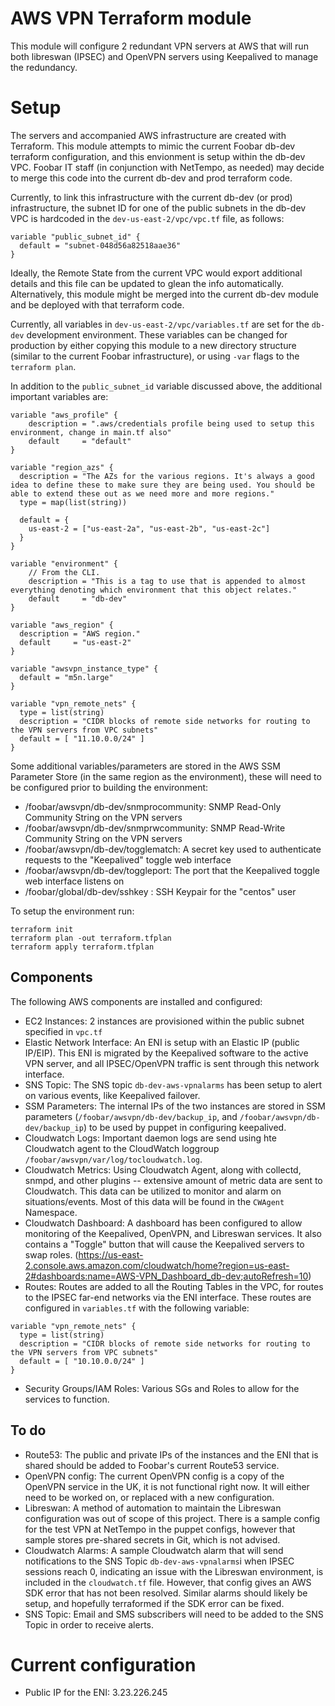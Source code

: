 AWS VPN Terraform module
===========

This module will configure 2 redundant VPN servers at AWS that will run both libreswan (IPSEC) and OpenVPN servers using Keepalived to manage the redundancy.   

# Setup

The servers and accompanied AWS infrastructure are created with Terraform.  This module attempts to mimic the current Foobar db-dev terraform configuration, and this envionment is setup within the db-dev VPC.  Foobar IT staff (in conjunction with NetTempo, as needed) may decide to merge this code into the current db-dev and prod terraform code.

Currently, to link this infrastructure with the current db-dev (or prod) infrastructure, the subnet ID for one of the public subnets in the db-dev VPC is hardcoded in the `dev-us-east-2/vpc/vpc.tf` file, as follows:
```hcl-terraform
variable "public_subnet_id" {
  default = "subnet-048d56a82518aae36"
}
```
Ideally, the Remote State from the current VPC would export additional details and this file can be updated to glean the info automatically.
Alternatively, this module might be merged into the current db-dev module and be deployed with that terraform code.

Currently, all variables in `dev-us-east-2/vpc/variables.tf` are set for the `db-dev` development environment.  These variables can be changed for production by either copying this module to a new directory structure (similar to the current Foobar infrastructure), or using `-var` flags to the `terraform plan`.

In addition to the `public_subnet_id` variable discussed above, the additional important variables are:
```hcl-terraform
variable "aws_profile" {
    description = ".aws/credentials profile being used to setup this environment, change in main.tf also"
    default     = "default"
}

variable "region_azs" {
  description = "The AZs for the various regions. It's always a good idea to define these to make sure they are being used. You should be able to extend these out as we need more and more regions."
  type = map(list(string))

  default = {
    us-east-2 = ["us-east-2a", "us-east-2b", "us-east-2c"]
  }
}

variable "environment" {
    // From the CLI.
    description = "This is a tag to use that is appended to almost everything denoting which environment that this object relates."
    default     = "db-dev"
}

variable "aws_region" {
  description = "AWS region."
  default     = "us-east-2"
}

variable "awsvpn_instance_type" {
  default = "m5n.large"
}

variable "vpn_remote_nets" {
  type = list(string)
  description = "CIDR blocks of remote side networks for routing to the VPN servers from VPC subnets"
  default = [ "11.10.0.0/24" ]
}
```

Some additional variables/parameters are stored in the AWS SSM Parameter Store (in the same region as the environment), these will need to be configured prior to building the environment:
* /foobar/awsvpn/db-dev/snmprocommunity: SNMP Read-Only Community String on the VPN servers
* /foobar/awsvpn/db-dev/snmprwcommunity: SNMP Read-Write Community String on the VPN servers
* /foobar/awsvpn/db-dev/togglematch: A secret key used to authenticate requests to the "Keepalived" toggle web interface
* /foobar/awsvpn/db-dev/toggleport: The port that the Keepalived toggle web interface listens on
* /foobar/global/db-dev/sshkey : SSH Keypair for the "centos" user


To setup the environment run:
```shell script
terraform init
terraform plan -out terraform.tfplan
terraform apply terraform.tfplan
```
 
## Components

The following AWS components are installed and configured:

* EC2 Instances: 2 instances are provisioned within the public subnet specified in `vpc.tf`
* Elastic Network Interface: An ENI is setup with an Elastic IP (public IP/EIP).  This ENI is migrated by the Keepalived software to the active VPN server, and all IPSEC/OpenVPN traffic is sent through this network interface.
* SNS Topic: The SNS topic `db-dev-aws-vpnalarms` has been setup to alert on various events, like Keepalived failover.
* SSM Parameters: The internal IPs of the two instances are stored in SSM parameters (`/foobar/awsvpn/db-dev/backup_ip`, and `/foobar/awsvpn/db-dev/backup_ip`) to be used by puppet in configuring keepalived.
* Cloudwatch Logs: Important daemon logs are send using hte Cloudwatch agent to the CloudWatch loggroup `/foobar/awsvpn/var/log/tocloudwatch.log`.
* Cloudwatch Metrics: Using Cloudwatch Agent, along with collectd, snmpd, and other plugins -- extensive amount of metric data are sent to Cloudwatch.  This data can be utilized to monitor and alarm on situations/events.  Most of this data will be found in the `CWAgent` Namespace.
* Cloudwatch Dashboard: A dashboard has been configured to allow monitoring of the Keepalived, OpenVPN, and Libreswan services.  It also contains a "Toggle" button that will cause the Keepalived servers to swap roles.  (https://us-east-2.console.aws.amazon.com/cloudwatch/home?region=us-east-2#dashboards:name=AWS-VPN_Dashboard_db-dev;autoRefresh=10)
* Routes:  Routes are added to all the Routing Tables in the VPC, for routes to the IPSEC far-end networks via the ENI interface.  These routes are configured in `variables.tf` with the following variable: 
```hcl-terraform
variable "vpn_remote_nets" {
  type = list(string)
  description = "CIDR blocks of remote side networks for routing to the VPN servers from VPC subnets"
  default = [ "10.10.0.0/24" ]
}
```
* Security Groups/IAM Roles: Various SGs and Roles to allow for the services to function.

## To do

* Route53:  The public and private IPs of the instances and the ENI that is shared should be added to Foobar's current Route53 service.
* OpenVPN config: The current OpenVPN config is a copy of the OpenVPN service in the UK, it is not functional right now.  It will either need to be worked on, or replaced with a new configuration.
* Libreswan: A method of automation to maintain the Libreswan configuration was out of scope of this project.  There is a sample config for the test VPN at NetTempo in the puppet configs, however that sample stores pre-shared secrets in Git, which is not advised.
* Cloudwatch Alarms:  A sample Cloudwatch alarm that will send notifications to the SNS Topic `db-dev-aws-vpnalarms`i when IPSEC sessions reach 0, indicating an issue with the Libreswan environment, is included in the `cloudwatch.tf` file.  However, that config gives an AWS SDK error that has not been resolved.  Similar alarms should likely be setup, and hopefully terraformed if the SDK error can be fixed.
* SNS Topic:  Email and SMS subscribers will need to be added to the SNS Topic in order to receive alerts.

# Current configuration

* Public IP for the ENI: 3.23.226.245



